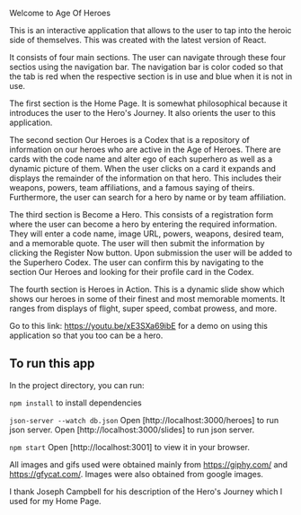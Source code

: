Welcome to Age Of Heroes

This is an interactive application that allows to the user to tap into the heroic side of themselves.  This was created with the latest version of React.

It consists of four main sections.  The user can navigate through these four sectios using the navigation bar.  The navigation bar is color coded so that the tab is red when the respective section is in use and blue when it is not in use.

The first section is the Home Page.  It is somewhat philosophical because it introduces the user to the Hero's Journey.  It also orients the user to this application.

The second section Our Heroes is a Codex that is a repository of information on our heroes who are active in the Age of Heroes.  There are cards with the code name and alter ego of each superhero as well as a dynamic picture of them.  When the user clicks on a card it expands and displays the remainder of the information on that hero.  This includes their weapons, powers, team affiliations, and a famous saying of theirs.  Furthermore, the user can search for a hero by name or by team affiliation.

The third section is Become a Hero.  This consists of a registration form where the user can become a hero by entering the required information.  They will enter a code name, image URL, powers, weapons, desired team, and a memorable quote.  The user will then submit the information by clicking the Register Now button.  Upon submission the user will be added to the Superhero Codex.  The user can confirm this by navigating to the section Our Heroes and looking for their profile card in the Codex.

The fourth section is Heroes in Action.  This is a dynamic slide show which shows our heroes in some of their finest and most memorable moments.  It ranges from displays of flight, super speed, combat prowess, and more.

Go to this link: https://youtu.be/xE3SXa69ibE for a demo on using this application so that you too can be a hero.

## To run this app

In the project directory, you can run:

`npm install` to install dependencies

`json-server --watch db.json`
Open [http://localhost:3000/heroes] to run json server.
Open [http://localhost:3000/slides] to run json server.

`npm start`
Open [http://localhost:3001] to view it in your browser.

All images and gifs used were obtained mainly from https://giphy.com/ and https://gfycat.com/.  Images were also obtained from google images.

I thank Joseph Campbell for his description of the Hero's Journey which I used for my Home Page.